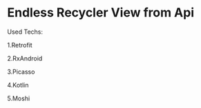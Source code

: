 # Endless Recycler View from Api
Used Techs: 

1.Retrofit

2.RxAndroid

3.Picasso

4.Kotlin

5.Moshi
